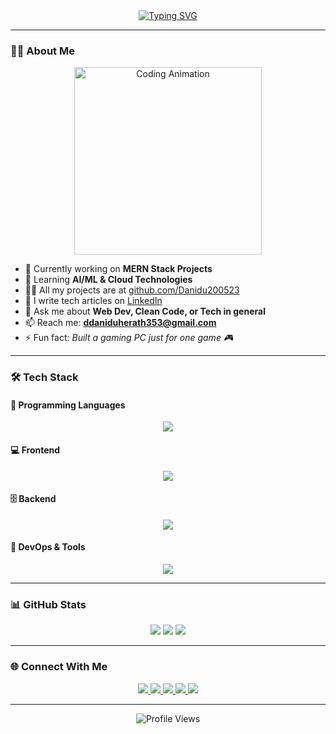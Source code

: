 <!-- 🌟 Modern GitHub Profile README with Animations -->

<div align="center">
  <a href="https://git.io/typing-svg">
    <img src="https://readme-typing-svg.herokuapp.com?font=Fira+Code&pause=1000&width=435&lines=Hi%F0%9F%91%8B;I'm+Danidu+Herath;Passionate+Software+Developer;From+Sri+Lanka" alt="Typing SVG" />
  </a>
</div>

---

### 🙋‍♂️ About Me

<div align="center">
  <img src="https://media.giphy.com/media/qgQUggAC3Pfv687qPC/giphy.gif" width="300" alt="Coding Animation" />
</div>




- 🔭 Currently working on **MERN Stack Projects**
- 🌱 Learning **AI/ML & Cloud Technologies**
- 👨‍💻 All my projects are at [github.com/Danidu200523](https://github.com/Danidu200523)
- 📝 I write tech articles on [LinkedIn](https://www.linkedin.com/in/danidu-herath-768334232/)
- 💬 Ask me about **Web Dev, Clean Code, or Tech in general**
- 📫 Reach me: **ddaniduherath353@gmail.com**
- ⚡ Fun fact: *Built a gaming PC just for one game 🎮*

---

### 🛠 Tech Stack

#### 🧠 Programming Languages
<div align="center">
  <img src="https://skillicons.dev/icons?i=js,ts,python,java,dart" />
</div>

#### 💻 Frontend
<div align="center">
  <img src="https://skillicons.dev/icons?i=react,next,html,css,tailwind,flutter" />
</div>

#### 🗄 Backend
<div align="center">
  <img src="https://skillicons.dev/icons?i=nodejs,express,mongodb,mysql,firebase" />
</div>

#### 🧰 DevOps & Tools
<div align="center">
  <img src="https://skillicons.dev/icons?i=git,docker,azure,linux,ps,blender" />
</div>

---

### 📊 GitHub Stats

<div align="center">
  <picture>
    <source srcset="https://github-readme-stats.vercel.app/api?username=danidu200523&show_icons=true&theme=radical" media="(prefers-color-scheme: dark)" />
    <source srcset="https://github-readme-stats.vercel.app/api?username=danidu200523&show_icons=true" media="(prefers-color-scheme: light), (prefers-color-scheme: no-preference)" />
    <img src="https://github-readme-stats.vercel.app/api?username=danidu200523&show_icons=true" />
  </picture>

  <picture>
    <source srcset="https://github-readme-streak-stats.herokuapp.com/?user=danidu200523&theme=radical" media="(prefers-color-scheme: dark)" />
    <source srcset="https://github-readme-streak-stats.herokuapp.com/?user=danidu200523" media="(prefers-color-scheme: light), (prefers-color-scheme: no-preference)" />
    <img src="https://github-readme-streak-stats.herokuapp.com/?user=danidu200523" />
  </picture>

  <img src="https://github-readme-stats.vercel.app/api/top-langs/?username=danidu200523&layout=compact&theme=radical" />
</div>

---

### 🌐 Connect With Me

<div align="center">
  <a href="https://linkedin.com/in/danidu-herath-768334232" target="_blank">
    <img src="https://img.shields.io/badge/LinkedIn-0077B5?style=for-the-badge&logo=linkedin&logoColor=white" />
  </a>
  <a href="https://fb.com/daniduherath" target="_blank">
    <img src="https://img.shields.io/badge/Facebook-1877F2?style=for-the-badge&logo=facebook&logoColor=white" />
  </a>
  <a href="https://instagram.com/danidu_dheemantha____" target="_blank">
    <img src="https://img.shields.io/badge/Instagram-E4405F?style=for-the-badge&logo=instagram&logoColor=white" />
  </a>
  <a href="https://www.youtube.com/@daniduherath" target="_blank">
    <img src="https://img.shields.io/badge/YouTube-FF0000?style=for-the-badge&logo=youtube&logoColor=white" />
  </a>
  <a href="mailto:ddaniduherath353@gmail.com" target="_blank">
    <img src="https://img.shields.io/badge/Gmail-D14836?style=for-the-badge&logo=gmail&logoColor=white" />
  </a>
</div>

---

<div align="center">
  <img src="https://komarev.com/ghpvc/?username=danidu200523&label=Profile%20views&color=0e75b6&style=flat" alt="Profile Views" />
</div>
